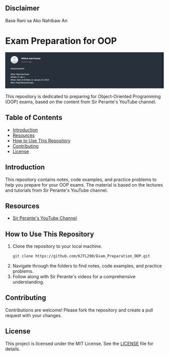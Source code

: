 ## Disclaimer
Base Rani sa Ako Nahibaw An 



# Exam Preparation for OOP

![OOP Exam Preparation](./Image/Image.png)

This repository is dedicated to preparing for Object-Oriented Programming (OOP) exams, based on the content from Sir Perante's YouTube channel.

## Table of Contents
- [Introduction](#introduction)
- [Resources](#resources)
- [How to Use This Repository](#how-to-use-this-repository)
- [Contributing](#contributing)
- [License](#license)

## Introduction
This repository contains notes, code examples, and practice problems to help you prepare for your OOP exams. The material is based on the lectures and tutorials from Sir Perante's YouTube channel.

## Resources
- [Sir Perante's YouTube Channel](https://www.youtube.com/@WilferdJudeAbarsosaPerante)

## How to Use This Repository
1. Clone the repository to your local machine.
    ```bash
    git clone https://github.com/KJTL290/Exam_Preparation_OOP.git
    ```
2. Navigate through the folders to find notes, code examples, and practice problems.
3. Follow along with Sir Perante's videos for a comprehensive understanding.

## Contributing
Contributions are welcome! Please fork the repository and create a pull request with your changes.

## License
This project is licensed under the MIT License. See the [LICENSE](LICENSE) file for details.